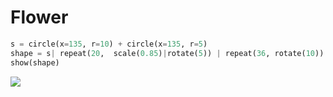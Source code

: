 # Flower

<div class="example">

<!--INCLUDE src/flower.py -->
```python
s = circle(x=135, r=10) + circle(x=135, r=5)
shape = s| repeat(20,  scale(0.85)|rotate(5)) | repeat(36, rotate(10))
show(shape)
```
<!-- ENDINCLUDE -->

<div class="output image"><img src="../images/flower.svg"></div>

</div>